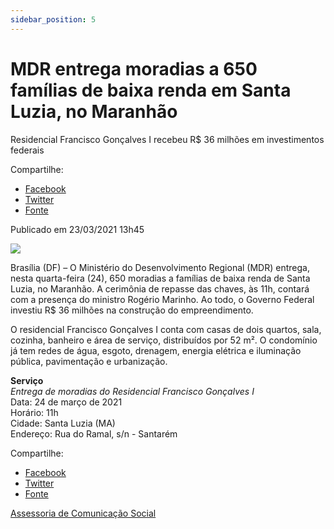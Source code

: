 ```yaml
---
sidebar_position: 5
---
```


# MDR entrega moradias a 650 famílias de baixa renda em Santa Luzia, no Maranhão

Residencial Francisco Gonçalves I recebeu R$ 36 milhões em investimentos federais

Compartilhe: 
*   [Facebook](https://www.facebook.com/sharer.php?u=https://www.gov.br/mdr/pt-br/noticias/mdr-entrega-moradias-a-650-familias-de-baixa-renda-em-santa-luzia-no-maranhao)
*    [Twitter](https://twitter.com/share?text=MDR%20entrega%20moradias%20a%20650%20fam%C3%ADlias%20de%20baixa%20renda%20em%20Santa%20Luzia%2C%20no%20Maranh%C3%A3o&url=https://www.gov.br/mdr/resolveuid/aa93d5ddd9474dc5a7024da675853a48)
*   [Fonte](https://www.gov.br/mdr/pt-br/noticias/mdr-entrega-moradias-a-650-familias-de-baixa-renda-em-santa-luzia-no-maranhao)

Publicado em 23/03/2021 13h45

![ ](https://www.gov.br/mdr/pt-br/noticias/mdr-entrega-moradias-a-650-familias-de-baixa-renda-em-santa-luzia-no-maranhao/aviso-de-pauta.jpeg/@@images/7c734fe9-300c-4474-9bd0-480ee8790414.jpeg)

Brasília (DF) – O Ministério do Desenvolvimento Regional (MDR) entrega, nesta quarta-feira (24), 650 moradias a famílias de baixa renda de Santa Luzia, no Maranhão. A cerimônia de repasse das chaves, às 11h, contará com a presença do ministro Rogério Marinho. Ao todo, o Governo Federal investiu R$ 36 milhões na construção do empreendimento.

O residencial Francisco Gonçalves I conta com casas de dois quartos, sala, cozinha, banheiro e área de serviço, distribuídos por 52 m². O condomínio já tem redes de água, esgoto, drenagem, energia elétrica e iluminação pública, pavimentação e urbanização.

**Serviço**  
_Entrega de moradias do Residencial Francisco Gonçalves I_  
Data: 24 de março de 2021  
Horário: 11h  
Cidade: Santa Luzia (MA)  
Endereço: Rua do Ramal, s/n - Santarém

Compartilhe: 
*   [Facebook](https://www.facebook.com/sharer.php?u=https://www.gov.br/mdr/pt-br/noticias/mdr-entrega-moradias-a-650-familias-de-baixa-renda-em-santa-luzia-no-maranhao)
*    [Twitter](https://twitter.com/share?text=MDR%20entrega%20moradias%20a%20650%20fam%C3%ADlias%20de%20baixa%20renda%20em%20Santa%20Luzia%2C%20no%20Maranh%C3%A3o&url=https://www.gov.br/mdr/resolveuid/aa93d5ddd9474dc5a7024da675853a48)
*   [Fonte](https://www.gov.br/mdr/pt-br/noticias/mdr-entrega-moradias-a-650-familias-de-baixa-renda-em-santa-luzia-no-maranhao)


[Assessoria de Comunicação Social](/docs/desenvolvimento-regional/links)
